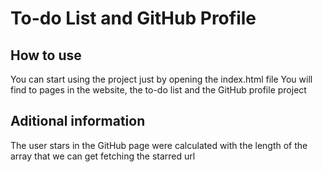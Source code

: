 # To-do List and GitHub Profile

## How to use

You can start using the project just by opening the index.html file
You will find to pages in the website, the to-do list and the GitHub profile project

## Aditional information

The user stars in the GitHub page were calculated with the length of the array that we can get fetching the starred url
